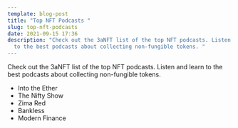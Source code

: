 ```yaml
---
template: blog-post
title: "Top NFT Podcasts "
slug: top-nft-podcasts
date: 2021-09-15 17:36
description: "Check out the 3aNFT list of the top NFT podcasts. Listen and learn
  to the best podcasts about collecting non-fungible tokens. "
---
```

Check out the 3aNFT list of the top NFT podcasts. Listen and learn to the best podcasts about collecting non-fungible tokens. 



* Into the Ether
* The Nifty Show
* Zima Red
* Bankless
* Modern Finance